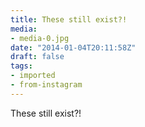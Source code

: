 ```yaml
---
title: These still exist?!
media:
- media-0.jpg
date: "2014-01-04T20:11:58Z"
draft: false
tags:
- imported
- from-instagram
---
```

These still exist?\!
